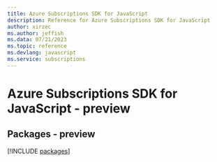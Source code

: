```yaml
---
title: Azure Subscriptions SDK for JavaScript
description: Reference for Azure Subscriptions SDK for JavaScript
author: xirzec
ms.author: jeffish
ms.data: 07/21/2023
ms.topic: reference
ms.devlang: javascript
ms.service: subscriptions
---
```

# Azure Subscriptions SDK for JavaScript - preview
## Packages - preview
[!INCLUDE [packages](subscriptions-index.md)]